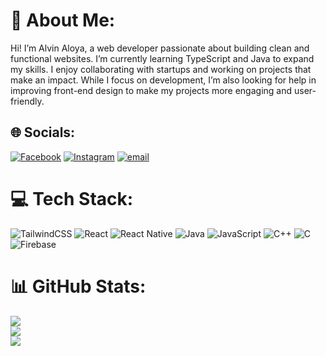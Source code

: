 # 💫 About Me:
Hi! I’m Alvin Aloya, a web developer passionate about building clean and functional websites. I’m currently learning TypeScript and Java to expand my skills. I enjoy collaborating with startups and working on projects that make an impact. While I focus on development, I’m also looking for help in improving front-end design to make my projects more engaging and user-friendly.


## 🌐 Socials:
[![Facebook](https://img.shields.io/badge/Facebook-%231877F2.svg?logo=Facebook&logoColor=white)](https://facebook.com/alvin.sucke) [![Instagram](https://img.shields.io/badge/Instagram-%23E4405F.svg?logo=Instagram&logoColor=white)](https://instagram.com/aloyaalvin) [![email](https://img.shields.io/badge/Email-D14836?logo=gmail&logoColor=white)](mailto:albinoaloya@gmail.com) 

# 💻 Tech Stack:
![TailwindCSS](https://img.shields.io/badge/tailwindcss-%2338B2AC.svg?style=for-the-badge&logo=tailwind-css&logoColor=white) ![React](https://img.shields.io/badge/react-%2320232a.svg?style=for-the-badge&logo=react&logoColor=%2361DAFB) ![React Native](https://img.shields.io/badge/react_native-%2320232a.svg?style=for-the-badge&logo=react&logoColor=%2361DAFB) ![Java](https://img.shields.io/badge/java-%23ED8B00.svg?style=for-the-badge&logo=openjdk&logoColor=white) ![JavaScript](https://img.shields.io/badge/javascript-%23323330.svg?style=for-the-badge&logo=javascript&logoColor=%23F7DF1E) ![C++](https://img.shields.io/badge/c++-%2300599C.svg?style=for-the-badge&logo=c%2B%2B&logoColor=white) ![C](https://img.shields.io/badge/c-%2300599C.svg?style=for-the-badge&logo=c&logoColor=white) ![Firebase](https://img.shields.io/badge/firebase-a08021?style=for-the-badge&logo=firebase&logoColor=ffcd34)
# 📊 GitHub Stats:
![](https://github-readme-stats.vercel.app/api?username=alvin-progg&theme=dark&hide_border=false&include_all_commits=true&count_private=true)<br/>
![](https://nirzak-streak-stats.vercel.app/?user=alvin-progg&theme=dark&hide_border=false)<br/>
![](https://github-readme-stats.vercel.app/api/top-langs/?username=alvin-progg&theme=dark&hide_border=false&include_all_commits=true&count_private=true&layout=compact)

<!-- Proudly created with GPRM ( https://gprm.itsvg.in ) -->
